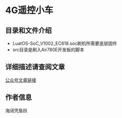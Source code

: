 # 4G遥控小车

## 目录和文件介绍

* LuatOS-SoC_V1002_EC618.soc刷机所需要底层固件
* src目录是刷入Air780E开发板的脚本

## 详细描述请查阅文章

[公众号文章链接](https://mp.weixin.qq.com/s/gdCehl2E9N1uvaFIeEQYkQ)

## 作者信息

海阔凭鱼跃
